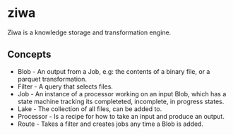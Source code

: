 # ziwa

Ziwa is a knowledge storage and transformation engine.

## Concepts

  * Blob - An output from a Job, e.g: the contents of a binary file, or a parquet transformation.
  * Filter - A query that selects files.
  * Job - An instance of a processor working on an input Blob, which has a state machine tracking its completeted, incomplete, in progress states.
  * Lake - The collection of all files, can be added to.
  * Processor - Is a recipe for how to take an input and produce an output.
  * Route - Takes a filter and creates jobs any time a Blob is added.
